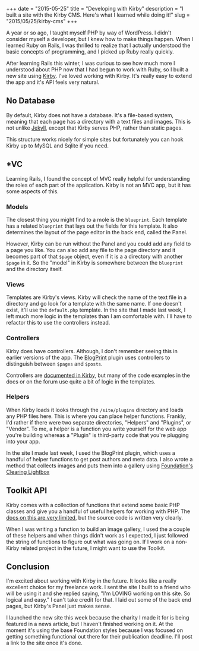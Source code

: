 +++
date = "2015-05-25"
title = "Developing with Kirby"
description = "I built a site with the Kirby CMS. Here's what I learned while doing it!"
slug = "2015/05/25/kirby-cms"
+++

A year or so ago, I taught myself PHP by way of WordPress. I didn't consider myself a developer, but I knew how to make things happen. When I learned Ruby on Rails, I was thrilled to realize that I actually understood the basic concepts of programming, and I picked up Ruby really quickly.

After learning Rails this winter, I was curious to see how much more I understood about PHP now that I had begun to work with Ruby, so I built a new site using [Kirby](http://getkirby.com). I've loved working with Kirby. It's really easy to extend the app and it's API feels very natural.

## No Database

By default, Kirby does not have a database. It's a file-based system, meaning that each page has a directory with a text files and images. This is not unlike [Jekyll](http://jekyllrb.com/), except that Kirby serves PHP, rather than static pages.

This structure works nicely for simple sites but fortunately you can hook Kirby up to MySQL and Sqlite if you need.

## *VC
Learning Rails, I found the concept of MVC really helpful for understanding the roles of each part of the application. Kirby is not an MVC app, but it has some aspects of this.

### Models
The closest thing you might find to a mole is the `blueprint`. Each template has a related `blueprint` that lays out the fields for this template. It also determines the layout of the page editor in the back end, called the Panel.

However, Kirby can be run without the Panel and you could add any field to a page you like. You can also add any file to the page directory and it becomes part of that `$page` object, even if it is a a directory with another `$page` in it. So the "model" in Kirby is somewhere between the `blueprint` and the directory itself.

### Views
Templates are Kirby's views. Kirby will check the name of the text file in a directory and go look for a template with the same name. If one doesn't exist, it'll use the `default.php` template. In the site that I made last week, I left much more logic in the templates than I am comfortable with. I'll have to refactor this to use the controllers instead.

### Controllers
Kirby does have controllers. Although, I don't remember seeing this in earlier versions of the app. The [BlogPrint](https://github.com/ausminternet/blogprint) plugin uses controllers to distinguish between `$pages` and `$posts`.

Controllers are [documented in Kirby](http://getkirby.com/docs/templates/controllers), but many of the code examples in the docs or on the forum use quite a bit of logic in the templates.

### Helpers
When Kirby loads it looks through the `/site/plugins` directory and loads any PHP files here. This is where you can place helper functions. Frankly, I'd rather if there were two separate directories, "Helpers" and "Plugins", or "Vendor". To me, a helper is a function you write yourself for the web app you're building whereas a "Plugin" is third-party code that you're plugging into your app.

In the site I made last week, I used the BlogPrint plugin, which uses a handful of helper functions to get post authors and meta data. I also wrote a method that collects images and puts them into a gallery using [Foundation's Clearing Lightbox](http://foundation.zurb.com/docs/components/clearing.html)

## Toolkit API
Kirby comes with a collection of functions that extend some basic PHP classes and give you a handful of useful helpers for working with PHP. The [docs on this are very limited](http://getkirby.com/docs/toolkit/api), but the source code is written very clearly.

When I was writing a function to build an image gallery, I used the a couple of these helpers and when things didn't work as I expected, I just followed the string of functions to figure out what was going on. If I work on a non-Kirby related project in the future, I might want to use the Toolkit.

## Conclusion
I'm excited about working with Kirby in the future. It looks like a really excellent choice for my freelance work. I sent the site I built to a friend who will be using it and she replied saying, "I'm LOVING working on this site. So logical and easy." I can't take credit for that. I laid out some of the back end pages, but Kirby's Panel just makes sense.  

I launched the new site this week because the charity I made it for is being featured in a news article, but I haven't finished working on it. At the moment it's using the base Foundation styles because I was focused on getting something functional out there for their publication deadline. I'll post a link to the site once it's done.
